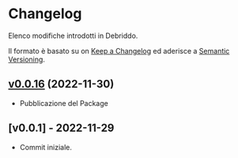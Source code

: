 # Changelog
Elenco modifiche introdotti in Debriddo.

Il formato è basato su on [Keep a Changelog](https://keepachangelog.com/en/1.0.0/) ed aderisce a [Semantic Versioning](https://semver.org/spec/v2.0.0.html).

## [v0.0.16](https://github.com/Ogekuri/debriddo/compare/v0.0.15...v0.0.16) (2022-11-30)

- Pubblicazione del Package

## [v0.0.1] - 2022-11-29

- Commit iniziale.

